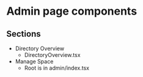 # Admin page components

## Sections

- Directory Overview
  - DirectoryOverview.tsx
- Manage Space
  - Root is in admin/index.tsx
